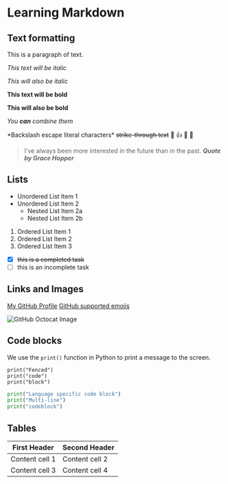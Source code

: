 # Learning Markdown
## Text formatting

This is a paragraph of text. 

*This text will be italic*

_This will also be italic_

**This text will be bold**

__This will also be bold__

*You **can** combine them*

\*Backslash escape literal characters\*
~~strike-through text~~
:cowboy_hat_face: :thumbsup: :tada: :rocket:
>I've always been more interested in the future than in the past.
>***Quote by Grace Hopper***

## Lists
* Unordered List Item 1
* Unordered List Item 2
  * Nested List Item 2a
  * Nested List Item 2b

1. Ordered List Item 1
1. Ordered List Item 2
1. Ordered List Item 3

- [x] ~~this is a completed task~~
- [ ] this is an incomplete task

## Links and Images
[My GitHub Profile](https://www.github.com/TylerHand75) 
[GitHub supported emojis](http://www.emoji-cheat-sheet.com)

![GitHub Octocat Image](https://github.githubassets.com/images/modules/logos_page/Octocat.png)

## Code blocks
We use the `print()` function in Python to print a message to the screen.

```
print("Fenced")
print("code")
print("block")
```

```Python
print("Language specific code block")
print("Multi-line")
print("codeblock")
```
## Tables
| First Header | Second Header |
| - | - |
| Content cell 1 | Content cell 2 |
| Content cell 3 | Content cell 4 |